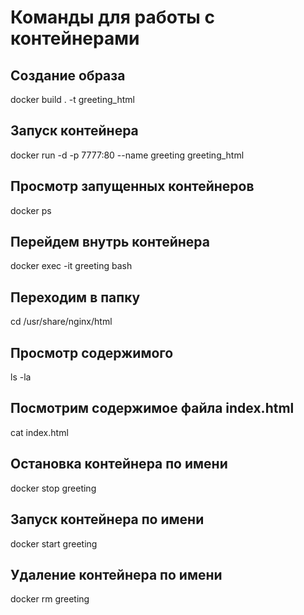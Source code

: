 # Команды для работы с контейнерами

## Создание образа

docker build . -t greeting_html

## Запуск контейнера

docker run -d -p 7777:80 --name greeting greeting_html

## Просмотр запущенных контейнеров

docker ps

## Перейдем внутрь контейнера

docker exec -it greeting bash

## Переходим в папку

cd /usr/share/nginx/html

## Просмотр содержимого

ls -la

## Посмотрим содержимое файла index.html

cat index.html

## Остановка контейнера по имени

docker stop greeting

## Запуск контейнера по имени

docker start greeting

## Удаление контейнера по имени

docker rm greeting

